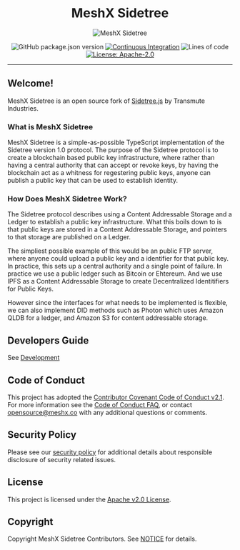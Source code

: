 <!--
parent:
  order: false
-->

<div align="center">
  <h1>MeshX Sidetree</h1>
</div>

<!-- Header -->
<p align="center">
    <img src="./docs/images/meshx-sidetree-header.png" alt="MeshX Sidetree">
</p>

<!-- Badges -->

<div align="center">

![GitHub package.json version](https://img.shields.io/github/package-json/v/meshx-org/meshx-sidetree?color=g)
[![Continuous Integration](https://github.com/meshx-org/meshx-sidetree/workflows/CI/badge.svg)](https://github.com/meshx-org/meshx-sidetree/actions/workflows/ci.yml)
![Lines of code](https://img.shields.io/tokei/lines/github/meshx-org/meshx-sidetree)
[![License: Apache-2.0](https://img.shields.io/github/license/meshx-org/sidetree-sdk)](https://opensource.org/licenses/Apache-2.0)

</div>

---

## Welcome!

MeshX Sidetree is an open source fork of [Sidetree.js](https://github.com/transmute-industries/sidetree.js) by Transmute Industries.

### What is MeshX Sidetree

MeshX Sidetree is a simple-as-possible TypeScript implementation of the Sidetree version
1.0 protocol. The purpose of the Sidetree protocol is to create a blockchain based
public key infrastructure, where rather than having a central authority that can
accept or revoke keys, by having the blockchain act as a whitness for regestering
public keys, anyone can publish a public key that can be used to establish identity.

### How Does MeshX Sidetree Work?

The Sidetree protocol describes using a Content Addressable Storage and a Ledger
to establish a public key infrastructure. What this boils down to is that public keys
are stored in a Content Addressable Storage, and pointers to that storage are published
on a Ledger.

The simpliest possible example of this would be an public FTP server, where anyone could
upload a public key and a identifier for that public key. In practice, this sets up a
central authority and a single point of failure. In practice we use a public ledger
such as Bitcoin or Ehtereum. And we use IPFS as a Content Addressable Storage to
create Decentralized Identitifiers for Public Keys.

However since the interfaces for what needs to be implemented is flexible, we can also
implement DID methods such as Photon which uses Amazon QLDB for a ledger, and Amazon S3
for content addressable storage.

<!-- 
## Public MeshX Sidetree Nodes

- https://ropsten.element.meshx.co/
- https://element.shellshop.lol/ 
-->

<!--## Project Resources

[TBD]

- [Project Website](https://opensearch.org/)
- [Downloads](https://opensearch.org/downloads.html)
- [Documentation](https://opensearch.org/docs/)
- Need help? Try [Forums](https://discuss.opendistrocommunity.dev/)
- [Project Principles](https://opensearch.org/#principles)
- [Contributing to OpenSearch](CONTRIBUTING.md)
- [Maintainer Responsibilities](MAINTAINERS.md)
- [Admin Responsibilities](ADMINS.md)
- [Release Management](RELEASING.md)
- [Testing](TESTING.md)
- [Security](SECURITY.md)
-->

## Developers Guide

See [Development](./DEVELOPMENT.md)

<!--
## Commercial Support

Commercial support for these libraries is available upon request from MeshX: [support@meshx.co](mailto:support@meshx.co)
-->

## Code of Conduct

This project has adopted the [Contributor Covenant Code of Conduct v2.1](CODE_OF_CONDUCT.md). For more information see the [Code of Conduct FAQ](https://www.contributor-covenant.org/faq), or contact [opensource@meshx.co](mailto:opensource@meshx.co) with any additional questions or comments.

## Security Policy

Please see our [security policy](./SECURITY.md) for additional details about responsible disclosure of security related issues.

## License

This project is licensed under the [Apache v2.0 License](LICENSE.txt).

## Copyright

Copyright MeshX Sidetree Contributors. See [NOTICE](NOTICE.txt) for details.

<!--
## Trademark

MeshX Sidetree is a registered trademark of Amazon Web Services.

MeshX Sidetree includes certain Apache-licensed Elasticsearch code from Elasticsearch B.V. and other source code. Elasticsearch B.V. is not the source of that other source code. ELASTICSEARCH is a registered trademark of Elasticsearch B.V.
-->